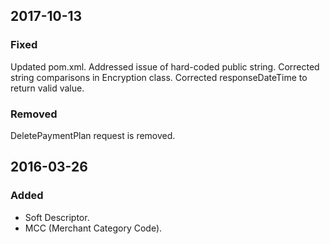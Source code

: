 ## 2017-10-13

### Fixed
Updated pom.xml.
Addressed issue of hard-coded public string.
Corrected string comparisons in Encryption class.
Corrected responseDateTime to return valid value.

### Removed
DeletePaymentPlan request is removed.



## 2016-03-26

### Added
- Soft Descriptor.
- MCC (Merchant Category Code).


